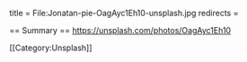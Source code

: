title = File:Jonatan-pie-OagAyc1Eh10-unsplash.jpg
redirects =
>>>>

== Summary ==
https://unsplash.com/photos/OagAyc1Eh10

[[Category:Unsplash]]